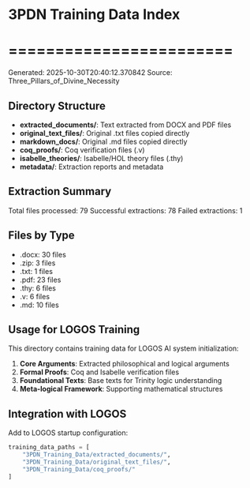 # 3PDN Training Data Index
# ========================

Generated: 2025-10-30T20:40:12.370842
Source: Three_Pillars_of_Divine_Necessity

## Directory Structure

- **extracted_documents/**: Text extracted from DOCX and PDF files
- **original_text_files/**: Original .txt files copied directly  
- **markdown_docs/**: Original .md files copied directly
- **coq_proofs/**: Coq verification files (.v)
- **isabelle_theories/**: Isabelle/HOL theory files (.thy)
- **metadata/**: Extraction reports and metadata

## Extraction Summary

Total files processed: 79
Successful extractions: 78
Failed extractions: 1

## Files by Type
- .docx: 30 files
- .zip: 3 files
- .txt: 1 files
- .pdf: 23 files
- .thy: 6 files
- .v: 6 files
- .md: 10 files

## Usage for LOGOS Training

This directory contains training data for LOGOS AI system initialization:

1. **Core Arguments**: Extracted philosophical and logical arguments
2. **Formal Proofs**: Coq and Isabelle verification files  
3. **Foundational Texts**: Base texts for Trinity logic understanding
4. **Meta-logical Framework**: Supporting mathematical structures

## Integration with LOGOS

Add to LOGOS startup configuration:
```python
training_data_paths = [
    "3PDN_Training_Data/extracted_documents/",
    "3PDN_Training_Data/original_text_files/", 
    "3PDN_Training_Data/coq_proofs/"
]
```

